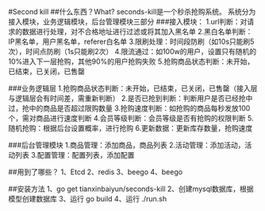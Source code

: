 #Second kill
##什么东西？What?
seconds-kill是一个秒杀抢购系统。
系统分为接入模块，业务逻辑模块，后台管理模块三部分
###接入模块：
1.url判断：对请求的数据进行处理，对不合格地址进行过滤或将其加入黑名单
2.黑白名单判断：IP黑名单，用户黑名单，referer白名单
3.限刷处理：时间段防刷（如10s只能刷5次），时间点防刷（1s只能刷2次）
4.限流通过：如100w的用户，设置只有随机的10%进入下一层抢购，其他90%的用户抢购失败
5.抢购商品状态判断：未开始，已结束，已关闭，已售罄

###业务逻辑层
1.抢购商品状态判断：未开始，已结束，已关闭，已售罄（接入层与逻辑层会有时间差，需重新判断）
2.是否已抢到判断：判断用户是否已经抢中过，抢中的商品是否超过限购数量
3.抢购速度判断：如抢购的商品每秒发放100个，需对商品进行速度判断
4.会员等级判断：会员等级是否有抢购的权限判断
5.随机抢购：根据后台设置概率，进行抢购
6.更新数据：更新库存数量，抢购速度

###后台管理模块
1.商品管理：添加商品，商品列表
2.活动管理：添加活动，活动列表
3.配置管理：配置列表，添加配置

##用到了哪些？
1、Etcd
2、redis
3、beego
4、beego


##安装方法
1、go get tianxinbaiyun/seconds-kill
2、创建mysql数据库，根据模型创建数据库
3、运行 go build
4、运行 ./run.sh
